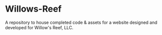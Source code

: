 # Willows-Reef
A repository to house completed code &amp; assets for a website designed and developed for Willow's Reef, LLC. 
